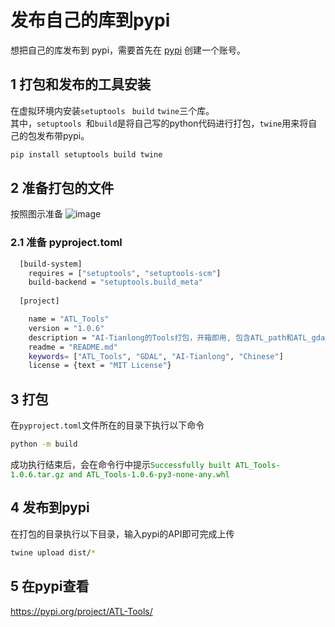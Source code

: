 # 发布自己的库到pypi
想把自己的库发布到 pypi，需要首先在 [pypi](https://pypi.org/) 创建一个账号。
## 1 打包和发布的工具安装
在虚拟环境内安装`setuptools ` `build` `twine`三个库。  
其中，`setuptools `和`build`是将自己写的python代码进行打包，`twine`用来将自己的包发布带pypi。
```bash
pip install setuptools build twine
```
## 2 准备打包的文件
按照图示准备
![image](https://github.com/AI-Tianlong/Useful-Tools/assets/50650583/7ff95674-f34d-46ad-b91e-f064e056767b)
### 2.1 准备 pyproject.toml
```bash
  [build-system]
    requires = ["setuptools", "setuptools-scm"]
    build-backend = "setuptools.build_meta"
    
  [project]   

    name = "ATL_Tools"
    version = "1.0.6"
    description = "AI-Tianlong的Tools打包，开箱即用, 包含ATL_path和ATL_gdal,可用于遥感图像处理"
    readme = "README.md"
    keywords= ["ATL_Tools", "GDAL", "AI-Tianlong", "Chinese"]
    license = {text = "MIT License"}

```
## 3 打包
在`pyproject.toml`文件所在的目录下执行以下命令
```bash
python -m build
```
成功执行结束后，会在命令行中提示<font color='green'>`Successfully built ATL_Tools-1.0.6.tar.gz and ATL_Tools-1.0.6-py3-none-any.whl`</font>
## 4 发布到pypi
在打包的目录执行以下目录，输入pypi的API即可完成上传
```bash
twine upload dist/*
```
## 5 在pypi查看
https://pypi.org/project/ATL-Tools/
   
